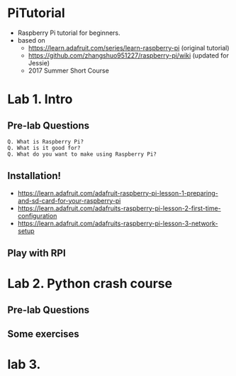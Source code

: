 # PiTutorial

* Raspberry Pi tutorial for beginners.
* based on 
  * https://learn.adafruit.com/series/learn-raspberry-pi (original tutorial)
  * https://github.com/zhangshuo951227/raspberry-pi/wiki (updated for Jessie)
  * 2017 Summer Short Course 
  
# Lab 1. Intro
## Pre-lab Questions
```
Q. What is Raspberry Pi? 
Q. What is it good for? 
Q. What do you want to make using Raspberry Pi?
```

## Installation!
* https://learn.adafruit.com/adafruit-raspberry-pi-lesson-1-preparing-and-sd-card-for-your-raspberry-pi
* https://learn.adafruit.com/adafruits-raspberry-pi-lesson-2-first-time-configuration
* https://learn.adafruit.com/adafruits-raspberry-pi-lesson-3-network-setup


## Play with RPI



# Lab 2. Python crash course

## Pre-lab Questions

## Some exercises


# lab 3. 


